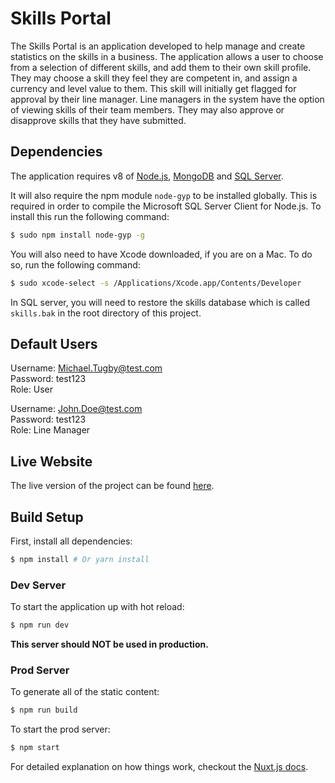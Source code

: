 # Skills Portal

The Skills Portal is an application developed to help manage and create statistics on the skills in a business.
The application allows a user to choose from a selection of different skills, and add them to their own skill profile. They may choose a skill they feel they are competent in, and assign a currency and level value to them. This skill will initially get flagged for approval by their line manager.
Line managers in the system have the option of viewing skills of their team members. They may also approve or disapprove skills that they have submitted.

## Dependencies

The application requires v8 of [Node.js](https://nodejs.org/en/download/), [MongoDB](https://www.mongodb.com/download-center?jmp=nav#community) and [SQL Server](https://www.microsoft.com/en-gb/sql-server/sql-server-2017).

It will also require the npm module `node-gyp` to be installed globally. This is required in order to compile the Microsoft SQL Server Client for Node.js. To install this run the following command:
```sh
$ sudo npm install node-gyp -g
```

You will also need to have Xcode downloaded, if you are on a Mac. To do so, run the following command:
```sh
$ sudo xcode-select -s /Applications/Xcode.app/Contents/Developer
```

In SQL server, you will need to restore the skills database which is called `skills.bak` in the root directory of this project.

## Default Users

Username: Michael.Tugby@test.com   
Password: test123   
Role: User   

Username: John.Doe@test.com   
Password: test123   
Role: Line Manager   

## Live Website

The live version of the project can be found [here](www.skillsportaldemo.co.uk).

## Build Setup

First, install all dependencies:
```sh
$ npm install # Or yarn install
```

### Dev Server

To start the application up with hot reload:
```sh
$ npm run dev
```

**This server should NOT be used in production.**

### Prod Server

To generate all of the static content:
```sh
$ npm run build
```

To start the prod server:
```sh
$ npm start
```

For detailed explanation on how things work, checkout the [Nuxt.js docs](https://github.com/nuxt/nuxt.js).
